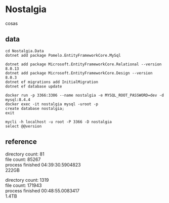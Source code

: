 # Nostalgia 

cosas

## data

    cd Nostalgia.Data
    dotnet add package Pomelo.EntityFrameworkCore.MySql

    dotnet add package Microsoft.EntityFrameworkCore.Relational --version 8.0.13
    dotnet add package Microsoft.EntityFrameworkCore.Design --version 8.0.3
    dotnet ef migrations add InitialMigration
    dotnet ef database update

    docker run -p 3366:3306 --name nostalgia -e MYSQL_ROOT_PASSWORD=dev -d mysql:8.4.4
    docker exec -it nostalgia mysql -uroot -p
    create database nostalgia;
    exit

    mycli -h localhost -u root -P 3366 -D nostalgia
    select @@version

## reference

directory count: 81  
file count: 85267  
process finished 04:39:30.5904823      
222GB  

directory count: 1319  
file count: 171943  
process finished 00:48:55.0083417  
1.4TB  